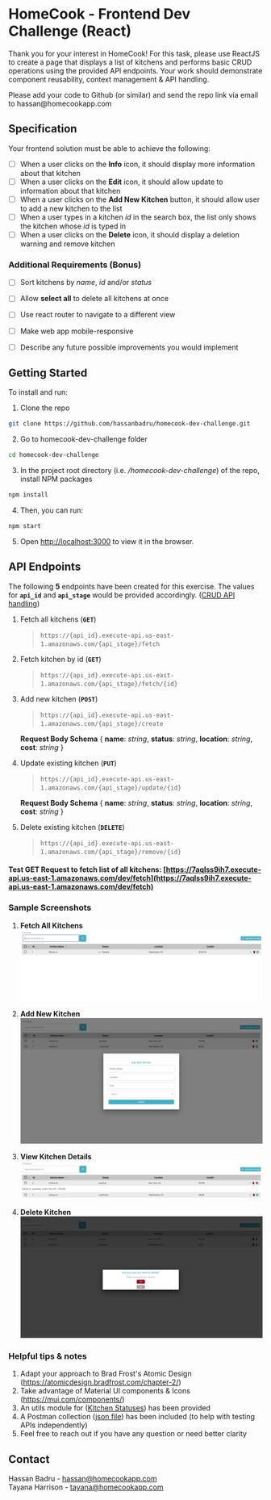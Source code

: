 
# HomeCook - Frontend Dev Challenge (React)

<p>
  <p>
    Thank you for your interest in HomeCook! For this task, please use ReactJS to create a page that displays a list of kitchens and performs basic CRUD operations using the provided API endpoints. Your work should demonstrate component reusability, context management & API handling.
  </p>

  <p>
    Please add your code to Github (or similar) and send the repo link via email to hassan@homecookapp.com
  </p>

## Specification
Your frontend solution must be able to achieve the following:
- [ ] When a user clicks on the **Info** icon, it should display more information about that kitchen
- [ ] When a user clicks on the **Edit** icon, it should allow update to information about that kitchen
- [ ] When a user clicks on the **Add New Kitchen** button, it should allow user to add a new kitchen to the list
- [ ] When a user types in a kitchen *id* in the search box, the list only shows the kitchen whose *id* is typed in
- [ ] When a user clicks on the **Delete** icon, it should display a deletion warning and remove kitchen

### Additional Requirements (Bonus)
- [ ] Sort kitchens by *name*, *id* and/or *status*
- [ ] Allow **select all** to delete all kitchens at once
- [ ] Use react router to navigate to a different view
- [ ] Make web app mobile-responsive
- [ ] Describe any future possible improvements you would implement


## Getting Started
To install and run:

1. Clone the repo
```sh
git clone https://github.com/hassanbadru/homecook-dev-challenge.git
```
2. Go to homecook-dev-challenge folder
```sh
cd homecook-dev-challenge
```
3. In the project root directory (i.e. */homecook-dev-challenge*) of the repo, install NPM packages
```sh
npm install
```
4. Then, you can run:
```sh
npm start
```
5. Open [http://localhost:3000](http://localhost:3000) to view it in the browser.


## API Endpoints
The following **5** endpoints have been created for this exercise. The values for **`api_id`** and **`api_stage`** would be provided accordingly.
([CRUD API handling](src/api/crud.js))

1. Fetch all kitchens (**`GET`**)
	> `https://{api_id}.execute-api.us-east-1.amazonaws.com/{api_stage}/fetch`

2. Fetch kitchen by id (**`GET`**)
	> `https://{api_id}.execute-api.us-east-1.amazonaws.com/{api_stage}/fetch/{id}`

3. Add new kitchen (**`POST`**)
	> `https://{api_id}.execute-api.us-east-1.amazonaws.com/{api_stage}/create`

	**Request Body Schema**
	{
	    **name**: *string*,
	    **status**: *string*,
	    **location**: *string*,
	    **cost**: *string*
	}

4. Update existing kitchen (**`PUT`**)
	> `https://{api_id}.execute-api.us-east-1.amazonaws.com/{api_stage}/update/{id}`

	**Request Body Schema**
    {
	    **name**: *string*,
	    **status**: *string*,
	    **location**: *string*,
	    **cost**: *string*
	}

5. Delete existing kitchen (**`DELETE`**)
	> `https://{api_id}.execute-api.us-east-1.amazonaws.com/{api_stage}/remove/{id}`



#### Test GET Request to fetch list of all kitchens: [https://7aqlss9ih7.execute-api.us-east-1.amazonaws.com/dev/fetch](https://7aqlss9ih7.execute-api.us-east-1.amazonaws.com/dev/fetch)


### Sample Screenshots
1. **Fetch All Kitchens**
   ![Product Screen Shot - original][product-screenshot-original]

2. **Add New Kitchen**
   ![Product Screen Shot - Add New Kitchen][product-screenshot-add-kitchen]

3. **View Kitchen Details**
   ![Product Screen Shot - Kitchen Details][product-screenshot-kitchen-details]

4. **Delete Kitchen**
   ![Product Screen Shot - Delete Kitchen][product-screenshot-delete-kitchen]


### Helpful tips & notes
1. Adapt your approach to Brad Frost's Atomic Design (https://atomicdesign.bradfrost.com/chapter-2/)
2. Take advantage of Material UI components & Icons (https://mui.com/components/)
3. An utils module for ([Kitchen Statuses](src/utils/enums.js)) has been provided
4. A Postman collection ([json file](homecook_crud_postman.json)) has been included (to help with testing APIs independently)
4. Feel free to reach out if you have any question or need better clarity


<!-- CONTACT -->
## Contact
Hassan Badru - hassan@homecookapp.com
<br />
Tayana Harrison - tayana@homecookapp.com
<br />


<!-- MARKDOWN LINKS & IMAGES -->
[product-screenshot-original]: public/original.png
[product-screenshot-add-kitchen]: public/add_new_kitchen.png
[product-screenshot-kitchen-details]: public/kitchen_details.png
[product-screenshot-delete-kitchen]: public/kitchen_deletion.png
